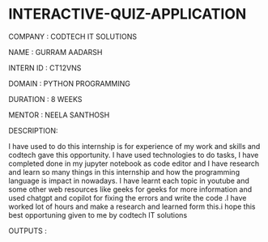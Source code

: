 # INTERACTIVE-QUIZ-APPLICATION

COMPANY : CODTECH IT SOLUTIONS

NAME : GURRAM AADARSH

INTERN ID : CT12VNS

DOMAIN : PYTHON PROGRAMMING

DURATION : 8 WEEKS

MENTOR : NEELA SANTHOSH

DESCRIPTION:

I have used to do this internship is for experience of my work and skills and codtech gave this opportunity. I have used technologies to do tasks, I have completed done in my jupyter notebook as code editor and I have research and learn so many things in this internship and how the programming language is impact in nowadays. I have learnt each topic in youtube and some other web resources like geeks for geeks for more information and used chatgpt and copilot for fixing the errors and write the code .I have worked lot of hours and make a research and learned form this.i hope this best opportuning given to me by codtech IT solutions   

OUTPUTS :
